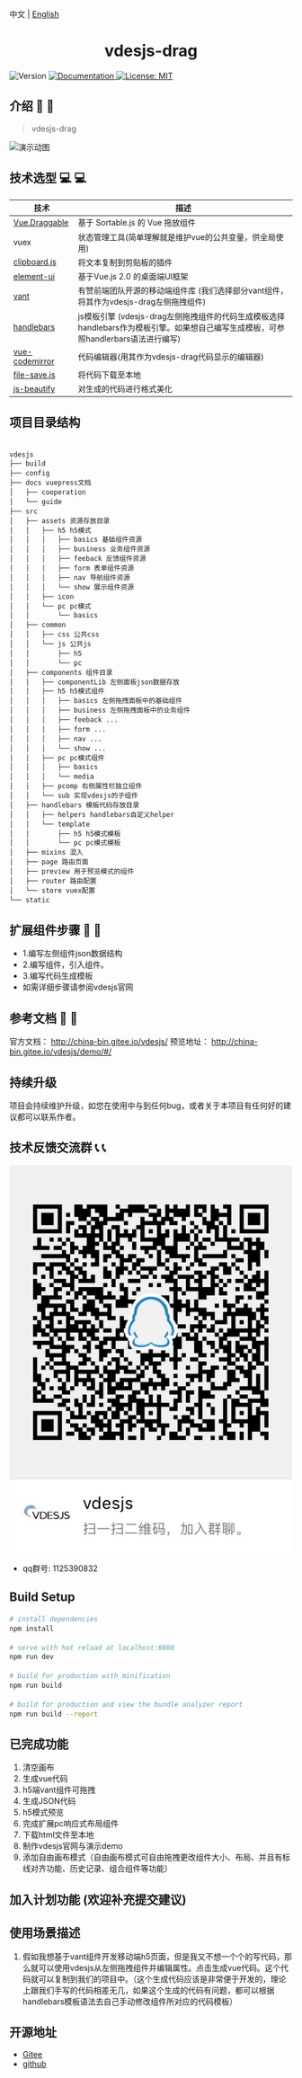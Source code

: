 中文 | [English](./README.en.md)

<h1 align="center">vdesjs-drag</h1>

<p>
  <img alt="Version" src="https://img.shields.io/badge/version-1.1-blue.svg" />
  <a href="https://www.jianshu.com/c/061d0ea33f2d" target="_blank">
    <img alt="Documentation" src="https://img.shields.io/badge/documentation-yes-brightgreen.svg" />
  </a>
  <a href="#" target="_blank">
    <img alt="License: MIT" src="https://img.shields.io/badge/License-MIT-yellow.svg" />
  </a>
</p>

## 介绍 :loudspeaker: :loudspeaker:

> vdesjs-drag

<img src="./src/assets/showHow.gif" alt="演示动图" />


## 技术选型 :computer: :computer:
| 技术                                                             | 描述                                                                                                                           |
| ---------------------------------------------------------------- | ------------------------------------------------------------------------------------------------------------------------------ |
| [Vue.Draggable](https://github.com/SortableJS/Vue.Draggable)     | 基于 Sortable.js 的 Vue 拖放组件                                                                                               |
| vuex                                                             | 状态管理工具(简单理解就是维护vue的公共变量，供全局使用)                                                                        |
| [clipboard.js](https://github.com/zenorocha/clipboard.js)        | 将文本复制到剪贴板的插件                                                                                                       |
| [element-ui](https://element.eleme.cn/#/zh-CN)                   | 基于Vue.js 2.0 的桌面端UI框架                                                                                                  |
| [vant](https://vant-contrib.gitee.io/vant/)                      | 有赞前端团队开源的移动端组件库 (我们选择部分vant组件，将其作为vdesjs-drag左侧拖拽组件)                                              |
| [handlebars](https://github.com/handlebars-lang/handlebars.js)   | js模板引擎 (vdesjs-drag左侧拖拽组件的代码生成模板选择handlebars作为模板引擎。如果想自己编写生成模板，可参照handlerbars语法进行编写) |
| [vue-codemirror](https://github.com/surmon-china/vue-codemirror) | 代码编辑器(用其作为vdesjs-drag代码显示的编辑器)                                                                                     |
|[file-save.js](https://github.com/eligrey/FileSaver.js)| 将代码下载至本地 |
|[js-beautify](https://github.com/beautify-web/js-beautify)| 对生成的代码进行格式美化 |
## 项目目录结构
``` html

vdesjs
├── build
├── config
├── docs vuepress文档
│   ├── cooperation
│   └── guide
├── src
│   ├── assets 资源存放目录
│   │   ├── h5 h5模式
│   │   │   ├── basics 基础组件资源
│   │   │   ├── business 业务组件资源
│   │   │   ├── feeback 反馈组件资源
│   │   │   ├── form 表单组件资源
│   │   │   ├── nav 导航组件资源
│   │   │   └── show 展示组件资源
│   │   ├── icon
│   │   └── pc pc模式
│   │       └── basics
│   ├── common
│   │   ├── css 公共css
│   │   └── js 公共js
│   │       ├── h5
│   │       └── pc
│   ├── components 组件目录
│   │   ├── componentLib 左侧面板json数据存放
│   │   ├── h5 h5模式组件
│   │   │   ├── basics 左侧拖拽面板中的基础组件
│   │   │   ├── business 左侧拖拽面板中的业务组件
│   │   │   ├── feeback ...
│   │   │   ├── form ...
│   │   │   ├── nav ...
│   │   │   └── show ...
│   │   ├── pc pc模式组件
│   │   │   ├── basics
│   │   │   └── media
│   │   ├── pcomp 右侧属性栏独立组件
│   │   └── sub 实现vdesjs的子组件
│   ├── handlebars 模板代码存放目录
│   │   ├── helpers handlebars自定义helper
│   │   └── template
│   │       ├── h5 h5模式模板
│   │       └── pc pc模式模板
│   ├── mixins 混入
│   ├── page 路由页面
│   ├── preview 用于预览模式的组件
│   ├── router 路由配置
│   └── store vuex配置
└── static

```

## 扩展组件步骤 :electric_plug: :electric_plug:
* 1.编写左侧组件json数据结构
* 2.编写组件，引入组件。
* 3.编写代码生成模板
* 如需详细步骤请参阅vdesjs官网

## 参考文档 :notebook: :notebook:
官方文档： http://china-bin.gitee.io/vdesjs/
预览地址： http://china-bin.gitee.io/vdesjs/demo/#/

## 持续升级
项目会持续维护升级，如您在使用中与到任何bug，或者关于本项目有任何好的建议都可以联系作者。


## 技术反馈交流群 :telephone_receiver: :telephone_receiver:
<img src="./src/assets/qqConcat.JPG" alt="1125390832" />

* qq群号: 1125390832


## Build Setup

``` bash
# install dependencies
npm install

# serve with hot reload at localhost:8080
npm run dev

# build for production with minification
npm run build

# build for production and view the bundle analyzer report
npm run build --report
```
## 已完成功能
1. 清空画布
2. 生成vue代码
3. h5端vant组件可拖拽
4. 生成JSON代码
5. h5模式预览
6. 完成扩展pc响应式布局组件
7. 下载html文件至本地
8. 制作vdesjs官网与演示demo
9. 添加自由画布模式（自由画布模式可自由拖拽更改组件大小、布局、并且有标线对齐功能、历史记录、组合组件等功能）

## 加入计划功能 (欢迎补充提交建议)


## 使用场景描述
1. 假如我想基于vant组件开发移动端h5页面，但是我又不想一个个的写代码，那么就可以使用vdesjs从左侧拖拽组件并编辑属性。点击生成vue代码。这个代码就可以复制到我们的项目中。（这个生成代码应该是非常便于开发的，理论上跟我们手写的代码相差无几，如果这个生成的代码有问题，都可以根据handlebars模板语法去自己手动修改组件所对应的代码模板）

## 开源地址
* [Gitee](https://gitee.com/china-bin/vdesjs)
* [github](https://github.com/china-bin/vdesjs)
